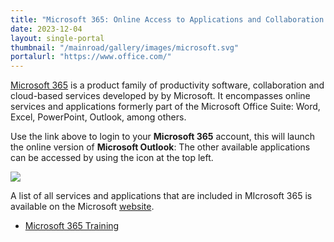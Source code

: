 ```yaml
---
title: "Microsoft 365: Online Access to Applications and Collaboration Tools"
date: 2023-12-04
layout: single-portal
thumbnail: "/mainroad/gallery/images/microsoft.svg"
portalurl: "https://www.office.com/"
---
```

[Microsoft 365](https://itservices.cvad.unt.edu/outlook/ '365 Online') is a product family of productivity software, collaboration and cloud-based services developed by by Microsoft. It encompasses online services and applications formerly part of the Microsoft Office Suite: Word, Excel, PowerPoint, Outlook, among others.

Use the link above to login to your **Microsoft 365** account, this will launch the online version of **Microsoft Outlook**: The other available applications can be accessed by using the icon at the top left.

<img class="reverseit" src="/mainroad/gallery/images/apps-grid-icon.svg">

A list of all services and applications that are included in MIcrosoft 365 is available on the Microsoft [website](https://www.microsoft.com/en-us/microsoft-365/products-apps-services, 'Microsoft Website').

- [Microsoft 365 Training](https://support.microsoft.com/en-us/training, 'Microsoft Office 365 Training')
